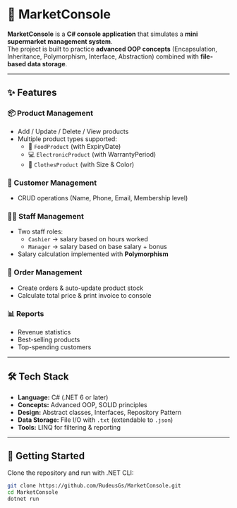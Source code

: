 # 🛒 MarketConsole  

**MarketConsole** is a **C# console application** that simulates a **mini supermarket management system**.  
The project is built to practice **advanced OOP concepts** (Encapsulation, Inheritance, Polymorphism, Interface, Abstraction) combined with **file-based data storage**.  

---

## ✨ Features
### 📦 Product Management
- Add / Update / Delete / View products  
- Multiple product types supported:  
  - 🥦 `FoodProduct` (with ExpiryDate)  
  - 💻 `ElectronicProduct` (with WarrantyPeriod)  
  - 👕 `ClothesProduct` (with Size & Color)  

### 👥 Customer Management
- CRUD operations (Name, Phone, Email, Membership level)  

### 🧑‍💼 Staff Management
- Two staff roles:  
  - `Cashier` → salary based on hours worked  
  - `Manager` → salary based on base salary + bonus  
- Salary calculation implemented with **Polymorphism**  

### 🧾 Order Management
- Create orders & auto-update product stock  
- Calculate total price & print invoice to console  

### 📊 Reports
- Revenue statistics  
- Best-selling products  
- Top-spending customers  

---

## 🛠️ Tech Stack
- **Language:** C# (.NET 6 or later)  
- **Concepts:** Advanced OOP, SOLID principles  
- **Design:** Abstract classes, Interfaces, Repository Pattern  
- **Data Storage:** File I/O with `.txt` (extendable to `.json`)  
- **Tools:** LINQ for filtering & reporting  

---

## 🚀 Getting Started
Clone the repository and run with .NET CLI:
```bash
git clone https://github.com/RudeusGs/MarketConsole.git
cd MarketConsole
dotnet run

